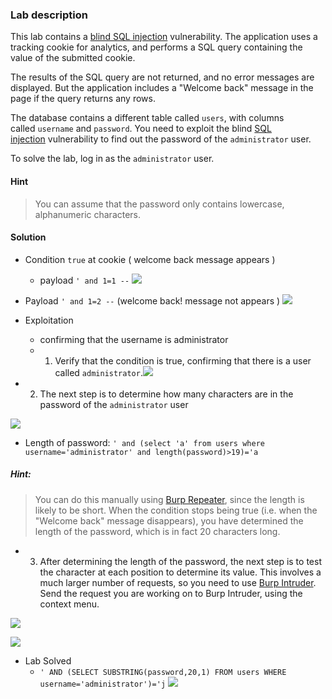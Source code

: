 

### Lab description

This lab contains a [blind SQL injection](https://portswigger.net/web-security/sql-injection/blind) vulnerability. The application uses a tracking cookie for analytics, and performs a SQL query containing the value of the submitted cookie.

The results of the SQL query are not returned, and no error messages are displayed. But the application includes a "Welcome back" message in the page if the query returns any rows.

The database contains a different table called `users`, with columns called `username` and `password`. You need to exploit the blind [SQL injection](https://portswigger.net/web-security/sql-injection) vulnerability to find out the password of the `administrator` user.

To solve the lab, log in as the `administrator` user.

#### Hint

> You can assume that the password only contains lowercase, alphanumeric characters.

#### Solution

- Condition `true` at cookie ( welcome back message appears )
	- payload `' and 1=1 --`
![](/static/img/Pasted_image_20230529095428.png)

- Payload `' and 1=2 --` (welcome back! message not appears )
![](/static/img/Pasted_image_20230529095633.png)

- Exploitation
	- confirming that the username is administrator
	- 1. Verify that the condition is true, confirming that there is a user called `administrator`.![](../img/Pasted_image_20230529115850.png)
- 2. The next step is to determine how many characters are in the password of the `administrator` user

![](/static/img/Pasted_image_20230529120631.png)

- Length of password: `' and (select 'a' from users where username='administrator' and length(password)>19)='a`

##### Hint: 
> You can do this manually using [Burp Repeater](https://portswigger.net/burp/documentation/desktop/tools/repeater), since the length is likely to be short. When the condition stops being true (i.e. when the "Welcome back" message disappears), you have determined the length of the password, which is in fact 20 characters long.

- 3.  After determining the length of the password, the next step is to test the character at each position to determine its value. This involves a much larger number of requests, so you need to use [Burp Intruder](https://portswigger.net/burp/documentation/desktop/tools/intruder). Send the request you are working on to Burp Intruder, using the context menu.

![](/static/img/Pasted_image_20230529123150.png)

![](/static/img/Pasted_image_20230529123210.png)

- Lab Solved 
	- `' AND (SELECT SUBSTRING(password,20,1) FROM users WHERE username='administrator')='j`
![](/static/img/Pasted_image_20230529130043.png)

